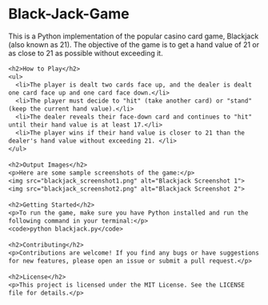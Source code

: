 <!DOCTYPE html>
<html>
  <head>
    <meta charset="utf-8">
    <title>Black-Jack-Game</title>
  </head>
  <body>
    <h1>Black-Jack-Game</h1>
    <p>This is a Python implementation of the popular casino card game, Blackjack (also known as 21). The objective of the game is to get a hand value of 21 or as close to 21 as possible without exceeding it. </p>
    
    <h2>How to Play</h2>
    <ul>
      <li>The player is dealt two cards face up, and the dealer is dealt one card face up and one card face down.</li>
      <li>The player must decide to "hit" (take another card) or "stand" (keep the current hand value).</li>
      <li>The dealer reveals their face-down card and continues to "hit" until their hand value is at least 17.</li>
      <li>The player wins if their hand value is closer to 21 than the dealer's hand value without exceeding 21. </li>
    </ul>
    
    <h2>Output Images</h2>
    <p>Here are some sample screenshots of the game:</p>
    <img src="blackjack_screenshot1.png" alt="Blackjack Screenshot 1">
    <img src="blackjack_screenshot2.png" alt="Blackjack Screenshot 2">
    
    <h2>Getting Started</h2>
    <p>To run the game, make sure you have Python installed and run the following command in your terminal:</p>
    <code>python blackjack.py</code>
    
    <h2>Contributing</h2>
    <p>Contributions are welcome! If you find any bugs or have suggestions for new features, please open an issue or submit a pull request.</p>
    
    <h2>License</h2>
    <p>This project is licensed under the MIT License. See the LICENSE file for details.</p>
  </body>
</html>
